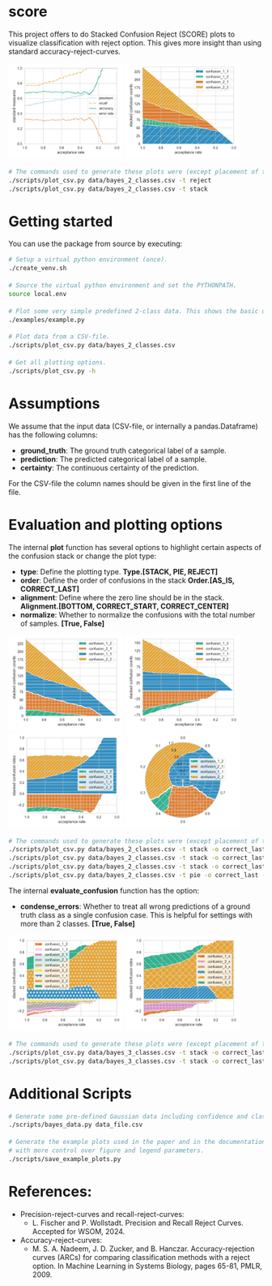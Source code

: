 # score

This project offers to do Stacked Confusion Reject (SCORE) plots to visualize classification with reject option.
This gives more insight than using standard accuracy-reject-curves.

<img src="doc/bayes_2_classes_reject.png" alt="Example reject plot" width="45%"/>
<img src="doc/bayes_2_classes_stack.png" alt="Example stack plot" width="45%"/>

```bash
# The commands used to generate these plots were (except placement of the legend):
./scripts/plot_csv.py data/bayes_2_classes.csv -t reject 
./scripts/plot_csv.py data/bayes_2_classes.csv -t stack 
```


# Getting started
You can use the package from source by executing:
```bash
# Setup a virtual python environment (once).
./create_venv.sh 

# Source the virtual python environment and set the PYTHONPATH. 
source local.env

# Plot some very simple predefined 2-class data. This shows the basic usage of the package.
./examples/example.py

# Plot data from a CSV-file. 
./scripts/plot_csv.py data/bayes_2_classes.csv

# Get all plotting options.
./scripts/plot_csv.py -h
```


# Assumptions
We assume that the input data (CSV-file, or internally a pandas.Dataframe) has the following columns:
- **ground_truth**: The ground truth categorical label of a sample.
- **prediction**: The predicted categorical label of a sample.
- **certainty**: The continuous certainty of the prediction.

For the CSV-file the column names should be given in the first line of the file.


# Evaluation and plotting options
The internal **plot** function has several options to highlight certain aspects of the confusion stack
or change the plot type:
- **type**: Define the plotting type. **Type.[STACK, PIE, REJECT]**
- **order**: Define the order of confusions in the stack **Order.[AS_IS, CORRECT_LAST]**
- **alignment**: Define where the zero line should be in the stack. **Alignment.[BOTTOM, CORRECT_START, CORRECT_CENTER]**
- **normalize**: Whether to normalize the confusions with the total number of samples. **[True, False]**

<img src="doc/bayes_2_classes_stack_ordered.png" alt="Example ordered stack plot" width="45%"/>
<img src="doc/bayes_2_classes_stack_ordered_aligned.png" alt="Example ordered aligned stack plot" width="45%"/>

<img src="doc/bayes_2_classes_stack_ordered_aligned_normalized.png" alt="Example ordered aligned normalized stack plot" width="45%"/>
<img src="doc/bayes_2_classes_pie.png" alt="Example pie plot" width="45%"/>

```bash
# The commands used to generate these plots were (except placement of the legend):
./scripts/plot_csv.py data/bayes_2_classes.csv -t stack -o correct_last
./scripts/plot_csv.py data/bayes_2_classes.csv -t stack -o correct_last -a correct_start 
./scripts/plot_csv.py data/bayes_2_classes.csv -t stack -o correct_last -a correct_start -n 
./scripts/plot_csv.py data/bayes_2_classes.csv -t pie -o correct_last -a correct_center
```

The internal **evaluate_confusion** function has the option:
- **condense_errors**: Whether to treat all wrong predictions of a ground truth class as a single confusion case.
  This is helpful for settings with more than 2 classes. **[True, False]**

<img src="doc/bayes_3_classes_stack_ordered_aligned_normalized.png" alt="Example stack plot with many confusions" width="45%"/>
<img src="doc/bayes_3_classes_stack_ordered_aligned_normalized_condensed.png" alt="Example stack plot with condensed confusions" width="45%"/>

```bash
# The commands used to generate these plots were (except placement of the legend):    
./scripts/plot_csv.py data/bayes_3_classes.csv -t stack -o correct_last -a correct_start -n 
./scripts/plot_csv.py data/bayes_3_classes.csv -t stack -o correct_last -a correct_start -n -c
```


# Additional Scripts
```bash
# Generate some pre-defined Gaussian data including confidence and class estimated by an optimal Bayes to a csv file.
./scripts/bayes_data.py data_file.csv

# Generate the example plots used in the paper and in the documentation 
# with more control over figure and legend parameters.
./scripts/save_example_plots.py
```


# References:
- Precision-reject-curves and recall-reject-curves:
  - L. Fischer and P. Wollstadt. Precision and Recall Reject Curves. Accepted for WSOM, 2024.
- Accuracy-reject-curves:
  - M. S. A. Nadeem, J. D. Zucker, and B. Hanczar. Accuracy-rejection curves (ARCs) for
    comparing classification methods with a reject option. In Machine Learning in Systems Biology, pages 65-81, PMLR, 2009.
